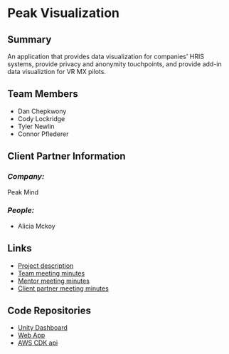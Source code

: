 # Peak Visualization

## **Summary**

An application that provides data visualization for companies' HRIS systems, provide privacy and anonymity touchpoints, and provide add-in data visualiztion for VR MX pilots.

## **Team Members**

- Dan Chepkwony
- Cody Lockridge
- Tyler Newlin
- Connor Pflederer

## **Client Partner Information**

### *Company:*
Peak Mind

### *People:*
- Alicia Mckoy

## **Links**

- [Project description](ProjectDescription.md)
- [Team meeting minutes](MeetingMinutes/Team)
- [Mentor meeting minutes](MeetingMinutes/Mentor)
- [Client partner meeting minutes](MeetingMinutes/ClientPartner)

## **Code Repositories**

* [Unity Dashboard](https://github.com/pfled/peak-vis-unity)
* [Web App](https://github.com/pfled/peak-vis-webapp)
* [AWS CDK api](https://github.com/tsnewlin/peak-vis-cdk)